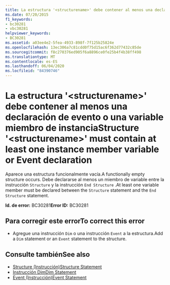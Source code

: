 ```yaml
---
title: La estructura '<structurename>' debe contener al menos una declaración de evento o una variable miembro de instancia
ms.date: 07/20/2015
f1_keywords:
- bc30281
- vbc30281
helpviewer_keywords:
- BC30281
ms.assetid: a03ee4e2-5fea-4933-898f-7f125b25824e
ms.openlocfilehash: 13ec306a7c81cdd0f75d15ac6f362d77432c85de
ms.sourcegitcommit: f8c270376ed905f6a8896ce0fe25b4f4b38ff498
ms.translationtype: MT
ms.contentlocale: es-ES
ms.lasthandoff: 06/04/2020
ms.locfileid: "84390746"
---
```

# <a name="structure-structurename-must-contain-at-least-one-instance-member-variable-or-event-declaration"></a><span data-ttu-id="33db4-102">La estructura '\<structurename>' debe contener al menos una declaración de evento o una variable miembro de instancia</span><span class="sxs-lookup"><span data-stu-id="33db4-102">Structure '\<structurename>' must contain at least one instance member variable or Event declaration</span></span>
<span data-ttu-id="33db4-103">Aparece una estructura funcionalmente vacía.</span><span class="sxs-lookup"><span data-stu-id="33db4-103">A functionally empty structure occurs.</span></span> <span data-ttu-id="33db4-104">Debe declararse al menos un miembro de variable entre la instrucción `Structure` y la instrucción `End Structure` .</span><span class="sxs-lookup"><span data-stu-id="33db4-104">At least one variable member must be declared between the `Structure` statement and the `End Structure` statement.</span></span>  
  
 <span data-ttu-id="33db4-105">**Id. de error:** BC30281</span><span class="sxs-lookup"><span data-stu-id="33db4-105">**Error ID:** BC30281</span></span>  
  
## <a name="to-correct-this-error"></a><span data-ttu-id="33db4-106">Para corregir este error</span><span class="sxs-lookup"><span data-stu-id="33db4-106">To correct this error</span></span>  
  
- <span data-ttu-id="33db4-107">Agregue una instrucción `Dim` o una instrucción `Event` a la estructura.</span><span class="sxs-lookup"><span data-stu-id="33db4-107">Add a `Dim` statement or an `Event` statement to the structure.</span></span>  
  
## <a name="see-also"></a><span data-ttu-id="33db4-108">Consulte también</span><span class="sxs-lookup"><span data-stu-id="33db4-108">See also</span></span>

- [<span data-ttu-id="33db4-109">Structure (Instrucción)</span><span class="sxs-lookup"><span data-stu-id="33db4-109">Structure Statement</span></span>](../language-reference/statements/structure-statement.md)
- [<span data-ttu-id="33db4-110">Instrucción Dim</span><span class="sxs-lookup"><span data-stu-id="33db4-110">Dim Statement</span></span>](../language-reference/statements/dim-statement.md)
- [<span data-ttu-id="33db4-111">Event (Instrucción)</span><span class="sxs-lookup"><span data-stu-id="33db4-111">Event Statement</span></span>](../language-reference/statements/event-statement.md)
